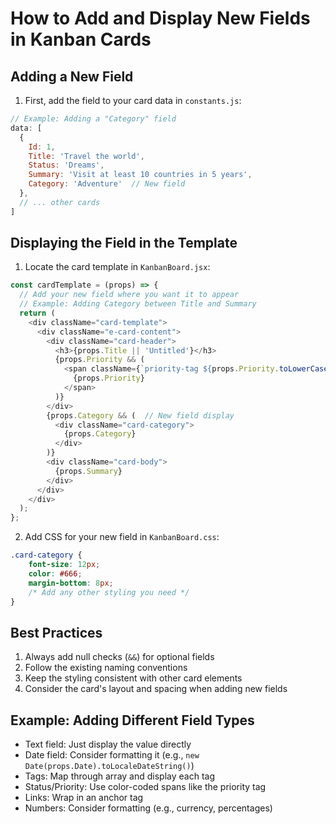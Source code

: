 # How to Add and Display New Fields in Kanban Cards

## Adding a New Field

1. First, add the field to your card data in `constants.js`:
```javascript
// Example: Adding a "Category" field
data: [
  {
    Id: 1,
    Title: 'Travel the world',
    Status: 'Dreams',
    Summary: 'Visit at least 10 countries in 5 years',
    Category: 'Adventure'  // New field
  },
  // ... other cards
]
```

## Displaying the Field in the Template

1. Locate the card template in `KanbanBoard.jsx`:
```javascript
const cardTemplate = (props) => {
  // Add your new field where you want it to appear
  // Example: Adding Category between Title and Summary
  return (
    <div className="card-template">
      <div className="e-card-content">
        <div className="card-header">
          <h3>{props.Title || 'Untitled'}</h3>
          {props.Priority && (
            <span className={`priority-tag ${props.Priority.toLowerCase()}`}>
              {props.Priority}
            </span>
          )}
        </div>
        {props.Category && (  // New field display
          <div className="card-category">
            {props.Category}
          </div>
        )}
        <div className="card-body">
          {props.Summary}
        </div>
      </div>
    </div>
  );
};
```

2. Add CSS for your new field in `KanbanBoard.css`:
```css
.card-category {
    font-size: 12px;
    color: #666;
    margin-bottom: 8px;
    /* Add any other styling you need */
}
```

## Best Practices

1. Always add null checks (`&&`) for optional fields
2. Follow the existing naming conventions
3. Keep the styling consistent with other card elements
4. Consider the card's layout and spacing when adding new fields

## Example: Adding Different Field Types

- Text field: Just display the value directly
- Date field: Consider formatting it (e.g., `new Date(props.Date).toLocaleDateString()`)
- Tags: Map through array and display each tag
- Status/Priority: Use color-coded spans like the priority tag
- Links: Wrap in an anchor tag
- Numbers: Consider formatting (e.g., currency, percentages)
